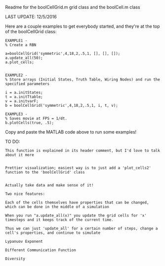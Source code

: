 Readme for the boolCellGrid.m grid class and the boolCell.m class

LAST UPDATE: 12/5/2016

Here are a couple examples to get everybody started, and they're at the top of the boolCellGrid class:
    
    EXAMPLE1 - 
    % Create a RBN
    
    a=boolCellGrid('symmetric',4,18,2,.5,1, [], [], []); 
    a.update_all(50); 
    a.plot_cells;
     

    EXAMPLE2 -
    % Store arrays (Initial States, Truth Table, Wiring Nodes) and run the specified parameters
    
    i = a.initStates;
    t = a.initTtable;
    v = a.initvarF;
    b = boolCellGrid('symmetric',4,18,2,.5,1, i, t, v);

    EXAMPLE3 -
    % Saves movie at FPS = 1/dt.
    b.plotCells(true, .5);

Copy and paste the MATLAB code above to run some examples!



TO DO:

	This function is explained in its header comment, but I'd love to talk about it more


	Prettier visualization; easiest way is to just add a 'plot_cells2' function to the 'boolCellGrid' class


	Actually take data and make sense of it!

	Two nice features: 

	Each of the cells themselves have properties that can be changed, which can be done in the middle of a simulation

	When you run "a.update_all(x)" you update the grid cells for 'x' timesteps and it keeps track of the current time.

	Thus we can just 'update_all' for a certain number of steps, change a cell's properties, and continue to simulate

	Lypanuov Exponent

	Different Communication Function

	Diversity
